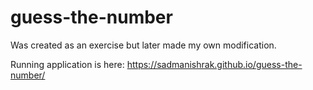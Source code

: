 # guess-the-number
Was created as an exercise but later made my own modification.

Running application is here: https://sadmanishrak.github.io/guess-the-number/
